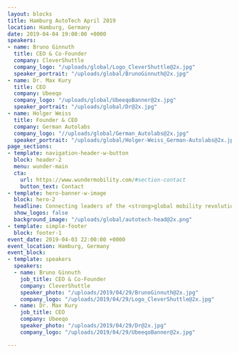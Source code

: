 ```yaml
---
layout: blocks
title: Hamburg AutoTech April 2019
location: Hamburg, Germany
date: 2019-04-04 19:00:00 +0000
speakers:
- name: Bruno Ginnuth
  title: CEO & Co-Founder
  company: CleverShuttle
  company_logo: "/uploads/global/Logo_CleverShuttle@2x.jpg"
  speaker_portrait: "/uploads/global/BrunoGinnuth@2x.jpg"
- name: Dr. Max Kury
  title: CEO
  company: Ubeeqo
  company_logo: "/uploads/global/UbeeqoBanner@2x.jpg"
  speaker_portrait: "/uploads/global/Dr@2x.jpg"
- name: Holger Weiss
  title: Founder & CEO
  company: German Autolabs
  company_logo: "//uploads/global/German_Autolabs@2x.jpg"
  speaker_portrait: "/uploads/global/Holger-Weiss_German-Autolabs@2x.jpg"
page_sections:
- template: navigation-header-w-button
  block: header-2
  menu: wunder-main
  cta:
    url: https://www.wundermobility.com/#section-contact
    button_text: Contact
- template: hero-banner-w-image
  block: hero-2
  headline: Connecting leaders of the <strong>global mobility revolution</strong>
  show_logos: false
  background_image: "/uploads/global/autotech-head@2x.png"
- template: simple-footer
  block: footer-1
event_date: 2019-04-03 22:00:00 +0000
event_location: Hamburg, Germany
event_block:
- template: speakers
  speakers:
  - name: Bruno Ginnuth
    job_title: CEO & Co-Founder
    company: CleverShuttle
    speaker_photo: "/uploads/2019/04/29/BrunoGinnuth@2x.jpg"
    company_logo: "/uploads/2019/04/29/Logo_CleverShuttle@2x.jpg"
  - name: Dr. Max Kury
    job_title: CEO
    company: Ubeeqo
    speaker_photo: "/uploads/2019/04/29/Dr@2x.jpg"
    company_logo: "/uploads/2019/04/29/UbeeqoBanner@2x.jpg"

---
```

